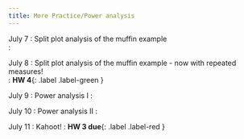 ```yaml
---
title: More Practice/Power analysis 
---
```


July 7
: Split plot analysis of the muffin example    
  : [](#)

July 8 
: Split plot analysis of the muffin example - now with repeated measures!    
  : **HW 4**{: .label .label-green }

July 9 
: Power analysis I 
  : [](#)

July 10 
: Power analysis II 
  : [](#)

July 11
: Kahoot! 
  : **HW 3 due**{: .label .label-red }
